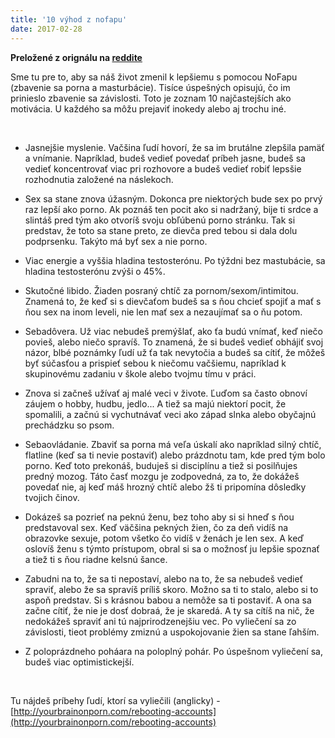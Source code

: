 ```yaml
---
title: '10 výhod z nofapu'
date: 2017-02-28
---
```


**Preložené z orignálu na [reddite](https://www.reddit.com/r/NoFap/comments/4xp2vv/top_10_most_common_benefits_of_nofap/)**

<!-- PREVIEW -->

Sme tu pre to, aby sa náš život zmenil k lepšiemu s pomocou NoFapu (zbavenie sa porna a masturbácie). Tisíce úspešných opisujú, čo im prinieslo zbavenie sa závislosti. Toto je zoznam 10 najčastejších ako motivácia. U každého sa môžu prejaviť inokedy alebo aj trochu iné.

<!-- PREVIEW -->

<br/>

* Jasnejšie myslenie. Vačšina ľudí hovorí, že sa im brutálne zlepšila pamäť a vnímanie. Napríklad, budeš vedieť povedať príbeh jasne, budeš sa vedieť koncentrovať viac pri rozhovore a budeš vedieť robiť lepsšie rozhodnutia založené na náslekoch.

* Sex sa stane znova úžasným. Dokonca pre niektorých bude sex po prvý raz lepší ako porno. Ak poznáš ten pocit ako si nadržaný, bije ti srdce a slintáš pred tým ako otvoríš svoju obľúbenú porno stránku. Tak si predstav, že toto sa stane preto, ze dievča pred tebou si dala dolu podprsenku. Takýto má byť sex a nie porno.

* Viac energie a vyššia hladina testosterónu. Po týždni bez mastubácie, sa hladina testosterónu zvýši o 45%.

* Skutočné libido. Žiaden posraný chtíč za pornom/sexom/intimitou. Znamená to, že keď si s dievčaťom budeš sa s ňou chcieť spojiť a mať s ňou sex na inom leveli, nie len mať sex a nezaujímať sa o ňu potom.

* Sebadôvera. Už viac nebudeš premýšlať, ako ťa budú vnímať, keď niečo povieš, alebo niečo spravíš. To znamená, že si budeš vedieť obhájiť svoj názor, blbé poznámky ľudí už ťa tak nevytočia a budeš sa cítiť, že môžeš byť súčasťou a prispieť sebou k niečomu vačšiemu, napríklad k skupinovému zadaniu v škole alebo tvojmu tímu v práci.

* Znova si začneš užívať aj malé veci v živote. Ľuďom sa často obnoví záujem o hobby, hudbu, jedlo... A tiež sa majú niektorí pocit, že spomalili, a začnú si vychutnávať veci ako západ slnka alebo obyčajnú prechádzku so psom.

* Sebaovládanie. Zbaviť sa porna má veľa úskalí ako napríklad silný chtíč, flatline (keď sa ti nevie postaviť) alebo prázdnotu tam, kde pred tým bolo porno. Keď toto prekonáš, buduješ si disciplínu a tiež si posilňujes predný mozog. Táto časť mozgu je zodpovedná, za to, že dokážeš povedať nie, aj keď máš hrozný chtíč alebo žš ti pripomína dôsledky tvojich činov.

* Dokázeš sa pozrieť na peknú ženu, bez toho aby si si hneď s ňou predstavoval sex. Keď väčšina pekných žien, čo za deň vidíš na obrazovke sexuje, potom všetko čo vidíš v ženách je len sex. A keď oslovíš ženu s týmto prístupom, obral si sa o možnosť ju lepšie spoznať a tiež ti s ňou riadne kelsnú šance.

* Zabudni na to, že sa ti nepostaví, alebo na to, že sa nebudeš vedieť spraviť, alebo že sa spravíš príliš skoro. Možno sa ti to stalo, alebo si to aspoň predstav. Si s krásnou babou a nemôže sa ti postaviť. A ona sa začne cítiť, že nie je dosť dobraá, že je skaredá. A ty sa cítíš na nič, že nedokážeš spraviť ani tú najprirodzenejšiu vec. Po vyliečení sa zo závislosti, tieot problémy zmiznú a uspokojovanie žien sa stane ľahším.

* Z poloprázdneho poháara na poloplný pohár. Po úspešnom vyliečení sa, budeš viac optimistickejší.

<br/>

Tu nájdeš príbehy ľudí, ktorí sa vyliečili (anglicky) - [http://yourbrainonporn.com/rebooting-accounts](http://yourbrainonporn.com/rebooting-accounts)
